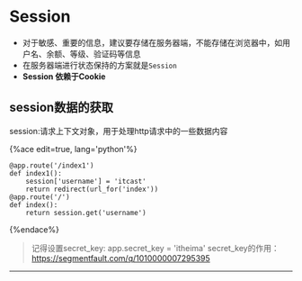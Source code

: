 # Session

  * 对于敏感、重要的信息，建议要存储在服务器端，不能存储在浏览器中，如用户名、余额、等级、验证码等信息
  * 在服务器端进行状态保持的方案就是`Session`
  * **Session 依赖于Cookie**

## session数据的获取

session:请求上下文对象，用于处理http请求中的一些数据内容

{%ace edit=true, lang='python'%}

    @app.route('/index1')
    def index1():
        session['username'] = 'itcast'
        return redirect(url_for('index'))
    @app.route('/')
    def index():
        return session.get('username')
    
{%endace%}

> 记得设置secret\_key: app.secret\_key = 'itheima'
secret\_key的作用：https://segmentfault.com/q/1010000007295395

____

